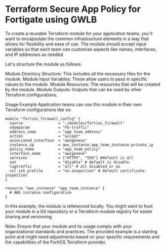 # Terraform Secure App Policy for Fortigate using GWLB

To create a reusable Terraform module for your application teams, you'll want to encapsulate the common infrastructure elements in a way that allows for flexibility and ease of use. The module should accept input variables so that each team can customize aspects like names, interfaces, and IP addresses as needed.

Let's structure the module as follows:

Module Directory Structure: This includes all the necessary files for the module.
Module Input Variables: These allow users to pass in specific values to the module.
Module Resources: The resources that will be created by the module.
Module Outputs: Outputs that can be used by other Terraform configurations.


Usage Example
Application teams can use this module in their own Terraform configurations like so:

```
module "fortios_firewall_config" {
  source                = "./modules/fortios_firewall"
  vdomparam             = "FG-traffic"
  address_name          = "app_team_address"
  action                = "accept"
  associated_interface  = "awsgeneve"
  instance_ip           = aws_instance.app_team_instance.private_ip
  policy_name           = "app_team_policy"
  interface_name        = "awsgeneve"
  services              = ["HTTPS", "SSH"] #default is all
  nat                   = "disable" # default is disable
  logtraffic            = "all" # all disabled or no
  ssl_ssh_profile       = "no-inspection" # default certificate-inspection
}

resource "aws_instance" "app_team_instance" {
  # AWS instance configuration
}

```

In this example, the module is referenced locally. You might want to host your module in a Git repository or a Terraform module registry for easier sharing and versioning.

Note: Ensure that your module and its usage comply with your organizational standards and practices. The provided example is a starting point and might need adjustments based on your specific requirements and the capabilities of the FortiOS Terraform provider.